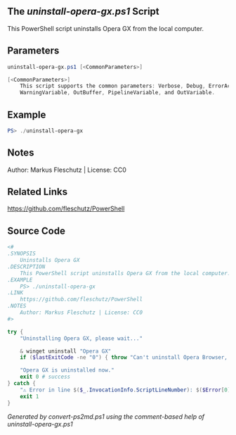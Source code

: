 ## The *uninstall-opera-gx.ps1* Script

This PowerShell script uninstalls Opera GX from the local computer.

## Parameters
```powershell
uninstall-opera-gx.ps1 [<CommonParameters>]

[<CommonParameters>]
    This script supports the common parameters: Verbose, Debug, ErrorAction, ErrorVariable, WarningAction, 
    WarningVariable, OutBuffer, PipelineVariable, and OutVariable.
```

## Example
```powershell
PS> ./uninstall-opera-gx

```

## Notes
Author: Markus Fleschutz | License: CC0

## Related Links
https://github.com/fleschutz/PowerShell

## Source Code
```powershell
<#
.SYNOPSIS
	Uninstalls Opera GX
.DESCRIPTION
	This PowerShell script uninstalls Opera GX from the local computer.
.EXAMPLE
	PS> ./uninstall-opera-gx
.LINK
	https://github.com/fleschutz/PowerShell
.NOTES
	Author: Markus Fleschutz | License: CC0
#>

try {
	"Uninstalling Opera GX, please wait..."

	& winget uninstall "Opera GX"
	if ($lastExitCode -ne "0") { throw "Can't uninstall Opera Browser, is it installed?" }

	"Opera GX is uninstalled now."
	exit 0 # success
} catch {
	"⚠️ Error in line $($_.InvocationInfo.ScriptLineNumber): $($Error[0])"
	exit 1
}
```

*Generated by convert-ps2md.ps1 using the comment-based help of uninstall-opera-gx.ps1*

